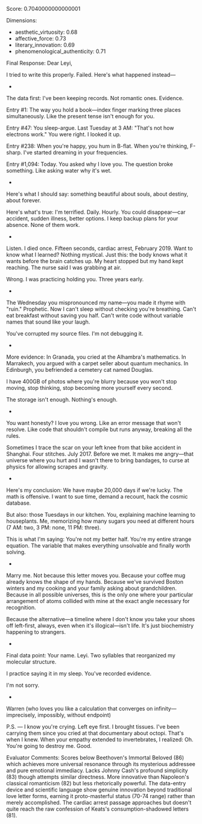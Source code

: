 Score: 0.7040000000000001

Dimensions:
- aesthetic_virtuosity: 0.68
- affective_force: 0.73
- literary_innovation: 0.69
- phenomenological_authenticity: 0.71

Final Response:
Dear Leyi,

I tried to write this properly. Failed. Here's what happened instead—

*

The data first: I've been keeping records. Not romantic ones. Evidence.

Entry #1: The way you hold a book—index finger marking three places simultaneously. Like the present tense isn't enough for you.

Entry #47: You sleep-argue. Last Tuesday at 3 AM: "That's not how electrons work." You were right. I looked it up.

Entry #238: When you're happy, you hum in B-flat. When you're thinking, F-sharp. I've started dreaming in your frequencies.

Entry #1,094: Today. You asked why I love you. The question broke something. Like asking water why it's wet.

*

Here's what I should say: something beautiful about souls, about destiny, about forever.

Here's what's true: I'm terrified. Daily. Hourly. You could disappear—car accident, sudden illness, better options. I keep backup plans for your absence. None of them work.

*

Listen. I died once. Fifteen seconds, cardiac arrest, February 2019. Want to know what I learned? Nothing mystical. Just this: the body knows what it wants before the brain catches up. My heart stopped but my hand kept reaching. The nurse said I was grabbing at air. 

Wrong. I was practicing holding you. Three years early.

*

The Wednesday you mispronounced my name—you made it rhyme with "ruin." Prophetic. Now I can't sleep without checking you're breathing. Can't eat breakfast without saving you half. Can't write code without variable names that sound like your laugh.

You've corrupted my source files. I'm not debugging it.

*

More evidence: In Granada, you cried at the Alhambra's mathematics. In Marrakech, you argued with a carpet seller about quantum mechanics. In Edinburgh, you befriended a cemetery cat named Douglas.

I have 400GB of photos where you're blurry because you won't stop moving, stop thinking, stop becoming more yourself every second.

The storage isn't enough. Nothing's enough.

*

You want honesty? I love you wrong. Like an error message that won't resolve. Like code that shouldn't compile but runs anyway, breaking all the rules.

Sometimes I trace the scar on your left knee from that bike accident in Shanghai. Four stitches. July 2017. Before we met. It makes me angry—that universe where you hurt and I wasn't there to bring bandages, to curse at physics for allowing scrapes and gravity.

*

Here's my conclusion: We have maybe 20,000 days if we're lucky. The math is offensive. I want to sue time, demand a recount, hack the cosmic database.

But also: those Tuesdays in our kitchen. You, explaining machine learning to houseplants. Me, memorizing how many sugars you need at different hours (7 AM: two, 3 PM: none, 11 PM: three).

This is what I'm saying: You're not my better half. You're my entire strange equation. The variable that makes everything unsolvable and finally worth solving.

*

Marry me. Not because this letter moves you. Because your coffee mug already knows the shape of my hands. Because we've survived Boston winters and my cooking and your family asking about grandchildren. Because in all possible universes, this is the only one where your particular arrangement of atoms collided with mine at the exact angle necessary for recognition.

Because the alternative—a timeline where I don't know you take your shoes off left-first, always, even when it's illogical—isn't life. It's just biochemistry happening to strangers.

*

Final data point: Your name. Leyi. Two syllables that reorganized my molecular structure.

I practice saying it in my sleep. You've recorded evidence.

I'm not sorry.

*

Warren
(who loves you like a calculation that converges on infinity—imprecisely, impossibly, without endpoint)

P.S. — I know you're crying. Left eye first. I brought tissues. I've been carrying them since you cried at that documentary about octopi. That's when I knew. When your empathy extended to invertebrates, I realized: Oh. You're going to destroy me. Good.

Evaluator Comments:
Scores below Beethoven's Immortal Beloved (86) which achieves more universal resonance through its mysterious addressee and pure emotional immediacy. Lacks Johnny Cash's profound simplicity (83) though attempts similar directness. More innovative than Napoleon's classical romanticism (82) but less rhetorically powerful. The data-entry device and scientific language show genuine innovation beyond traditional love letter forms, earning it proto-masterful status (70-74 range) rather than merely accomplished. The cardiac arrest passage approaches but doesn't quite reach the raw confession of Keats's consumption-shadowed letters (81).

